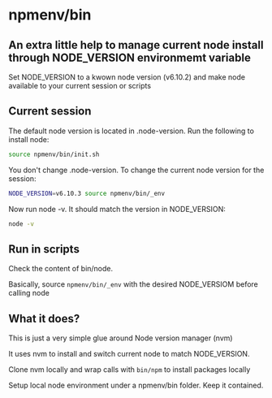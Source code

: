 # npmenv/bin
## An extra little help to manage current node install through NODE_VERSION environmemt variable

Set NODE_VERSION to a kwown node version (v6.10.2) and make node available to your current session or scripts

## Current session

The default node version is located in .node-version. Run the following to install node:

```bash
source npmenv/bin/init.sh
```

You don't change .node-version. To change the current node version for the session:

```bash
NODE_VERSION=v6.10.3 source npmenv/bin/_env
```

Now run node -v. It should match the version in NODE_VERSION:

```bash
node -v
```

## Run in scripts

Check the content of bin/node. 

Basically, source `npmenv/bin/_env` with the desired NODE_VERSIOM before calling node


## What it does?

This is just a very simple glue around Node version manager (nvm)

It uses nvm to install and switch current node to match NODE_VERSION.

Clone nvm locally and wrap calls with `bin/npm` to install packages locally 

Setup local node environment under a npmenv/bin folder. Keep it contained.

